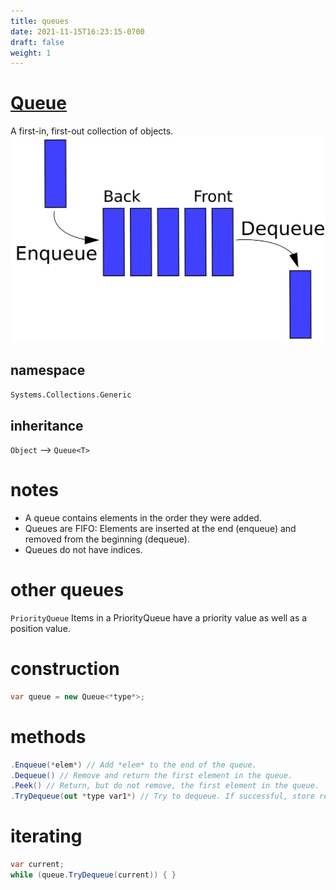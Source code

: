 ```yaml
---
title: queues
date: 2021-11-15T16:23:15-0700
draft: false
weight: 1
---
```


# [Queue](https://docs.microsoft.com/en-us/dotnet/api/system.collections.generic.queue-1?view=net-6.0)
A first-in, first-out collection of objects.  
![](./queue.png)

## namespace  
`Systems.Collections.Generic`  
## inheritance  
`Object` –> `Queue<T>`

# notes
- A queue contains elements in the order they were added.
- Queues are FIFO: Elements are inserted at the end (enqueue) and removed from the beginning (dequeue).
- Queues do not have indices.

# other queues
`PriorityQueue`
Items in a PriorityQueue have a priority value as well as a position value.

# construction
```cs
var queue = new Queue<*type*>;
```
# methods
```cs
.Enqueue(*elem*) // Add *elem* to the end of the queue.
.Dequeue() // Remove and return the first element in the queue.
.Peek() // Return, but do not remove, the first element in the queue.
.TryDequeue(out *type var1*) // Try to dequeue. If successful, store result in *var1*.  Return boolean if dequeue successful.
```
# iterating
```cs
var current;
while (queue.TryDequeue(current)) { }
```
